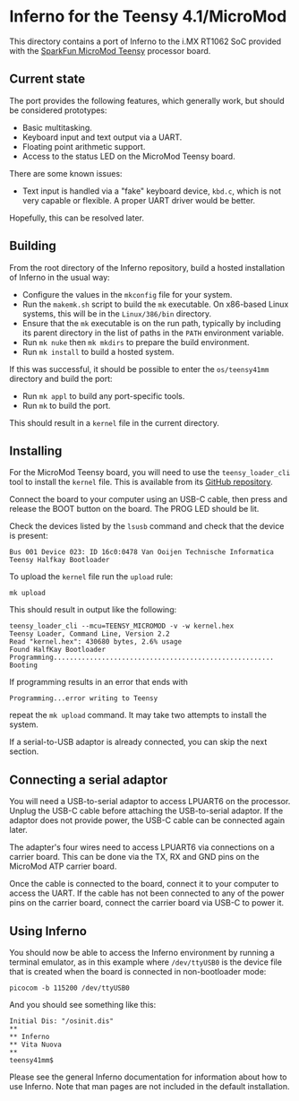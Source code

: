 # Inferno for the Teensy 4.1/MicroMod

This directory contains a port of Inferno to the i.MX RT1062 SoC provided
with the [SparkFun MicroMod Teensy](https://www.sparkfun.com/products/16402)
processor board.

## Current state

The port provides the following features, which generally work, but should be
considered prototypes:

* Basic multitasking.
* Keyboard input and text output via a UART.
* Floating point arithmetic support.
* Access to the status LED on the MicroMod Teensy board.

There are some known issues:

* Text input is handled via a "fake" keyboard device, `kbd.c`, which is not
  very capable or flexible. A proper UART driver would be better.

Hopefully, this can be resolved later.

## Building

From the root directory of the Inferno repository, build a hosted installation
of Inferno in the usual way:

* Configure the values in the `mkconfig` file for your system.
* Run the `makemk.sh` script to build the `mk` executable. On x86-based Linux
  systems, this will be in the `Linux/386/bin` directory.
* Ensure that the `mk` executable is on the run path, typically by including
  its parent directory in the list of paths in the `PATH` environment variable.
* Run `mk nuke` then `mk mkdirs` to prepare the build environment.
* Run `mk install` to build a hosted system.

If this was successful, it should be possible to enter the `os/teensy41mm`
directory and build the port:

* Run `mk appl` to build any port-specific tools.
* Run `mk` to build the port.

This should result in a `kernel` file in the current directory.

## Installing

For the MicroMod Teensy board, you will need to use the `teensy_loader_cli`
tool to install the `kernel` file. This is available from its
[GitHub repository](https://github.com/PaulStoffregen/teensy_loader_cli).

Connect the board to your computer using an USB-C cable, then press and
release the BOOT button on the board. The PROG LED should be lit.

Check the devices listed by the `lsusb` command and check that the device is
present:

    Bus 001 Device 023: ID 16c0:0478 Van Ooijen Technische Informatica Teensy Halfkay Bootloader

To upload the `kernel` file run the `upload` rule:

    mk upload

This should result in output like the following:

    teensy_loader_cli --mcu=TEENSY_MICROMOD -v -w kernel.hex
    Teensy Loader, Command Line, Version 2.2
    Read "kernel.hex": 430680 bytes, 2.6% usage
    Found HalfKay Bootloader
    Programming.......................................................
    Booting

If programming results in an error that ends with

    Programming...error writing to Teensy

repeat the `mk upload` command. It may take two attempts to install the system.

If a serial-to-USB adaptor is already connected, you can skip the next section.

## Connecting a serial adaptor

You will need a USB-to-serial adaptor to access LPUART6 on the processor.
Unplug the USB-C cable before attaching the USB-to-serial adaptor. If the
adaptor does not provide power, the USB-C cable can be connected again later.

The adapter's four wires need to access LPUART6 via connections on a carrier
board. This can be done via the TX, RX and GND pins on the MicroMod ATP carrier
board.

Once the cable is connected to the board, connect it to your computer to
access the UART. If the cable has not been connected to any of the power pins
on the carrier board, connect the carrier board via USB-C to power it.

## Using Inferno

You should now be able to access the Inferno environment by running a terminal
emulator, as in this example where `/dev/ttyUSB0` is the device file that is
created when the board is connected in non-bootloader mode:

    picocom -b 115200 /dev/ttyUSB0

And you should see something like this:

    Initial Dis: "/osinit.dis"
    **
    ** Inferno
    ** Vita Nuova
    **
    teensy41mm$

Please see the general Inferno documentation for information about how to use
Inferno. Note that man pages are not included in the default installation.
